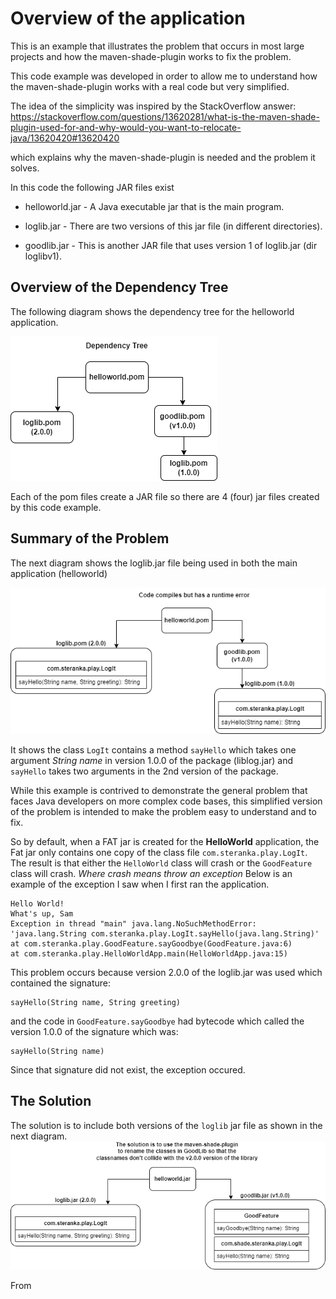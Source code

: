 # Overview of the application
This is an example that illustrates the problem that occurs in most large projects and how the 
maven-shade-plugin works to fix the problem.

This code example was developed in order to allow me to understand how the maven-shade-plugin works
with a real code but very simplified.

The idea of the simplicity was inspired by the StackOverflow answer: https://stackoverflow.com/questions/13620281/what-is-the-maven-shade-plugin-used-for-and-why-would-you-want-to-relocate-java/13620420#13620420

which explains why the maven-shade-plugin is needed and the problem it solves.

In this code the following JAR files exist

- helloworld.jar - A Java executable jar that is the main program.

- loglib.jar - There are two versions of this jar file (in different directories).

- goodlib.jar - This is another JAR file that uses version 1 of loglib.jar (dir loglibv1).

## Overview of the Dependency Tree
The following diagram shows the dependency tree for the helloworld application.

![Dependency Tree for application](doc/images/dependency-tree.png "Dependency Tree")

Each of the pom files create a JAR file so there are 4 (four) jar files created by this code example. 


## Summary of the Problem
The next diagram shows the loglib.jar file being used in both the main application (helloworld)

![Summary of Problem](doc/images/SummaryOfProblem.png "Summary of Problem")

It shows the class `LogIt` contains a method `sayHello` which takes one argument *String name* in version 1.0.0 of the package (liblog.jar) 
and `sayHello` takes two arguments in the 2nd version of the package.   

While this example is contrived to demonstrate the general problem
that faces Java developers on more complex code bases, this simplified version of the problem is intended to make the problem
easy to understand and to fix.

So by default, when a FAT jar is created for the **HelloWorld** application, the Fat jar only contains one copy of the class file `com.steranka.play.LogIt`.
The result is that either the `HelloWorld` class will crash or the `GoodFeature` class will crash. *Where crash means throw an exception*
Below is an example of the exception I saw when I first ran the application.
```
Hello World!
What's up, Sam
Exception in thread "main" java.lang.NoSuchMethodError: 'java.lang.String com.steranka.play.LogIt.sayHello(java.lang.String)'
at com.steranka.play.GoodFeature.sayGoodbye(GoodFeature.java:6)
at com.steranka.play.HelloWorldApp.main(HelloWorldApp.java:15)
```
This problem occurs because version 2.0.0 of the loglib.jar was used which contained the signature:
```
sayHello(String name, String greeting)
```
and the code in `GoodFeature.sayGoodbye` had bytecode which called the version 1.0.0 of the signature which was:
```
sayHello(String name)
```

Since that signature did not exist, the exception occured.

## The Solution

The solution is to include both versions of the `loglib` jar file as shown in the next diagram.
![Summary of the Solution](doc/images/solution.png "Summary of Solution")

From 
